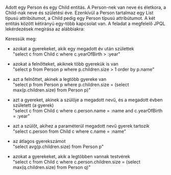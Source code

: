 Adott egy Person és egy Child entitás. A Person-nek van neve és életkora, a Child-nak neve és születési éve.
Ezenkívül a Person tartalmaz egy List<Child> típusú attribútumot, a Child pedig egy Person típusú attribútumot.
A két entitás között kétirányú egy-több kapcsolat van.
A feladat a megfelelő JPQL lekérdezések megírása az alábbiakra:

Keressük meg:

- azokat a gyerekeket, akik egy megadott év után születtek </br>
  "select c from Child c where c.yearOfBirth > :year"
  
- azokat a felnőtteket, akiknek több gyerekük is van </br>
  "select p from Person p where p.children.size > 1 order by p.name"
  
- azt a felnőttet, akinek a legtöbb gyereke van </br>
  "select p from Person p where p.children.size = (select max(p.children.size) from Person p)"
  
- azt a gyereket, akinek a szülője a megadott nevű, és a megadott évben született (a gyerek) </br>
  "select c from Child c where c.person.name = :name and c.yearOfBirth = :year"
  
- azt a szülőt, akihez a paraméterül megadott nevű gyerek tartozik </br>
  "select c.person from Child c where c.name = :name"
  
- az átlagos gyerekszámot </br>
  "select avg(p.children.size) from Person p"
  
- azokat a gyerekeket, akik a legtöbben vannak testvérek </br>
  "select c from Child c where c.person.children.size = (select max(q.children.size) from Person q)"

